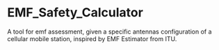 # EMF_Safety_Calculator
A tool for emf assessment, given a specific antennas configuration of a cellular mobile station, inspired by EMF Estimator from ITU.
